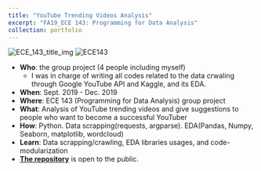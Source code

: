 ```yaml
---
title: "YouTube Trending Videos Analysis"
excerpt: "FA19_ECE 143: Programming for Data Analysis"
collection: portfolio
---
```

![ECE_143_title_img](https://user-images.githubusercontent.com/58493928/116166181-4cee3080-a6b2-11eb-95cd-a1bbd0afe754.png)
![ECE143](https://user-images.githubusercontent.com/58493928/116168710-ec61f200-a6b7-11eb-90ce-3e1cc0831a52.png)
- **Who**: the group project (4 people including myself)
  - I was in charge of writing all codes related to the data crwaling through Google YouTube API and Kaggle, and its EDA.
- **When**: Sept. 2019 - Dec. 2019
- **Where**: ECE 143 (Programming for Data Analysis) group project
- **What**: Analysis of YouTube trending videos and give suggestions to people who want to become a successful YouTuber
- **How**: Python. Data scrapping(requests, argparse). EDA(Pandas, Numpy, Seaborn, matplotlib, wordcloud)
- **Learn**: Data scrapping/crawling, EDA libraries usages, and code-modularization
- **[The repository](https://github.com/haenara-shin/YouTube-Trending-Videos-Analysis-Team15-FA19.git)** is open to the public.

